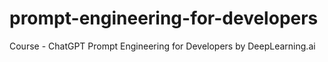 # prompt-engineering-for-developers
Course - ChatGPT Prompt Engineering for Developers by DeepLearning.ai
